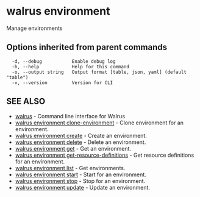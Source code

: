 # walrus environment

Manage environments

## Options inherited from parent commands

```
  -d, --debug           Enable debug log
  -h, --help            Help for this command
  -o, --output string   Output format [table, json, yaml] (default "table")
  -v, --version         Version for CLI
```

## SEE ALSO

* [walrus](../walrus)	 - Command line interface for Walrus
* [walrus environment clone-environment](walrus_environment_clone-environment)	 - Clone environment for an environment.
* [walrus environment create](walrus_environment_create)	 - Create an environment.
* [walrus environment delete](walrus_environment_delete)	 - Delete an environment.
* [walrus environment get](walrus_environment_get)	 - Get an environment.
* [walrus environment get-resource-definitions](walrus_environment_get-resource-definitions)	 - Get resource definitions for an environment.
* [walrus environment list](walrus_environment_list)	 - Get environments.
* [walrus environment start](walrus_environment_start)	 - Start for an environment.
* [walrus environment stop](walrus_environment_stop)	 - Stop for an environment.
* [walrus environment update](walrus_environment_update)	 - Update an environment.

